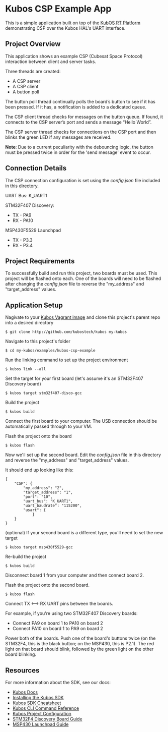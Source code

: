 # Kubos CSP Example App

This is a simple application built on top of the [KubOS RT Platform](https://github.com/kubostech/kubos/tree/master/kubos-rt) demonstrating CSP over the Kubos HAL's UART interface.

## Project Overview

This application shows an example CSP (Cubesat Space Protocol) interaction between client and server tasks.

Three threads are created:
  - A CSP server
  - A CSP client
  - A button poll

The button poll thread continually polls the board’s button to see if it has been pressed. If it has, a notification is added to a dedicated queue.

The CSP client thread checks for messages on the button queue. If found, it connects to the CSP server’s port and sends a message “Hello World”.

The CSP server thread checks for connections on the CSP port and then blinks the green LED if any messages are received.

**Note**: Due to a current peculiarity with the debouncing logic, the button must be pressed twice in order for the 'send message' event to occur.

## Connection Details

The CSP connection configuration is set using the *config.json* file included in this directory.

UART Bus: K_UART1

STM32F407 Discovery:
  - TX - PA9
  - RX - PA10

MSP430F5529 Launchpad
  - TX - P3.3
  - RX - P3.4
  
## Project Requirements

To successfully build and run this project, two boards must be used. This project will be flashed onto each.
One of the boards will need to be flashed after changing the *config.json* file to reverse the "my_address" and "target_address" 
values.

## Application Setup

Nagivate to your [Kubos Vagrant image](docs.kubos.co/sdk-installing.html) and clone this project's parent repo into a desired directory

    $ git clone http://github.com/kubostech/kubos my-kubos
    
Navigate to this project's folder

    $ cd my-kubos/examples/kubos-csp-example
    
Run the linking command to set up the project environment

    $ kubos link --all
    
Set the target for your first board (let's assume it's an STM32F407 Discovery board)

    $ kubos target stm32f407-disco-gcc
    
Build the project

    $ kubos build
    
Connect the first board to your computer. The USB connection should be automatically passed through to your VM.

Flash the project onto the board

    $ kubos flash
    
Now we'll set up the second board. Edit the *config.json* file in this directory and reverse the "my_address" and "target_address" values.

It should end up looking like this:

    {
        "CSP": {
            "my_address": "2",
            "target_address": "1",
            "port": "10",
            "uart_bus": "K_UART1",
            "uart_baudrate": "115200",
            "usart": {            
                }
        }
    }
    
(optional) If your second board is a different type, you'll need to set the new target

    $ kubos target msp430f5529-gcc

Re-build the project

    $ kubos build

Disconnect board 1 from your computer and then connect board 2.

Flash the project onto the second board.    

    $ kubos flash
    
Connect TX <--> RX UART pins between the boards.

For example, if you're using two STM32F407 Discovery boards:

  - Connect PA9 on board 1 to PA10 on board 2
  - Connect PA10 on board 1 to PA9 on board 2 

Power both of the boards. Push one of the board's buttons twice (on the STM32F4, this is the black button; on the MSP430, this is P2.1).
The red light on that board should blink, followed by the green light on the other board blinking.

## Resources

For more information about the SDK, see our docs:

- [Kubos Docs](docs.kubos.co)
- [Installing the Kubos SDK](docs.kubos.co/sdk-installing.html)
- [Kubos SDK Cheatsheet](docs.kubos.co/sdk-cheatsheet.html) 
- [Kubos CLI Command Reference](docs.kubos.co/sdk-reference.html) 
- [Kubos Project Configuration](docs.kubos.co/sdk-project-config.html)
- [STM32F4 Discovery Board Guide](docs.kubos.co/stm32f4-discovery-board-guide.html) 
- [MSP430 Launchpad Guide](docs.kubos.co/msp430-launchpad-guide.html) 

    
    